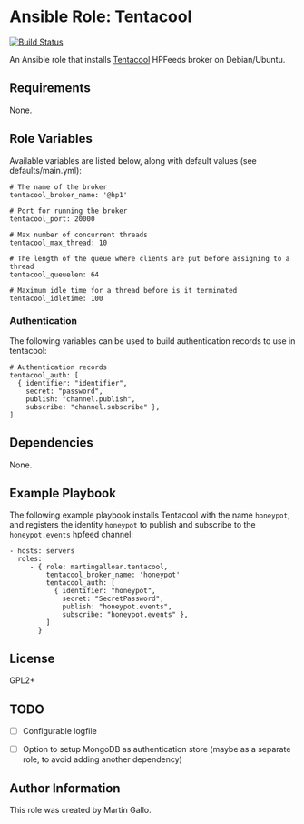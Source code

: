 Ansible Role: Tentacool
=======================

[![Build Status](https://travis-ci.org/martingalloar/ansible-tentacool.svg?branch=master)](https://travis-ci.org/martingalloar/ansible-tentacool)

An Ansible role that installs [Tentacool](https://github.com/tentacool/tentacool) HPFeeds broker on Debian/Ubuntu.

Requirements
------------

None.


Role Variables
--------------

Available variables are listed below, along with default values (see defaults/main.yml):

    # The name of the broker
    tentacool_broker_name: '@hp1'
    
    # Port for running the broker
    tentacool_port: 20000
    
    # Max number of concurrent threads
    tentacool_max_thread: 10
    
    # The length of the queue where clients are put before assigning to a thread
    tentacool_queuelen: 64
    
    # Maximum idle time for a thread before is it terminated
    tentacool_idletime: 100

### Authentication

The following variables can be used to build authentication records to use in tentacool:

    # Authentication records
    tentacool_auth: [
      { identifier: "identifier",
        secret: "password",
        publish: "channel.publish",
        subscribe: "channel.subscribe" },
    ]

Dependencies
------------

None.


Example Playbook
----------------

The following example playbook installs Tentacool with the name `honeypot`,
and registers the identity `honeypot` to publish and subscribe to the
`honeypot.events` hpfeed channel:

    - hosts: servers
      roles:
         - { role: martingalloar.tentacool,
             tentacool_broker_name: 'honeypot'
             tentacool_auth: [
               { identifier: "honeypot",
                 secret: "SecretPassword",
                 publish: "honeypot.events",
                 subscribe: "honeypot.events" },
             ]
           }

License
-------

GPL2+


TODO
----

- [ ] Configurable logfile
- [ ] Option to setup MongoDB as authentication store (maybe as a separate role, to avoid adding another dependency)


Author Information
------------------

This role was created by Martin Gallo.
